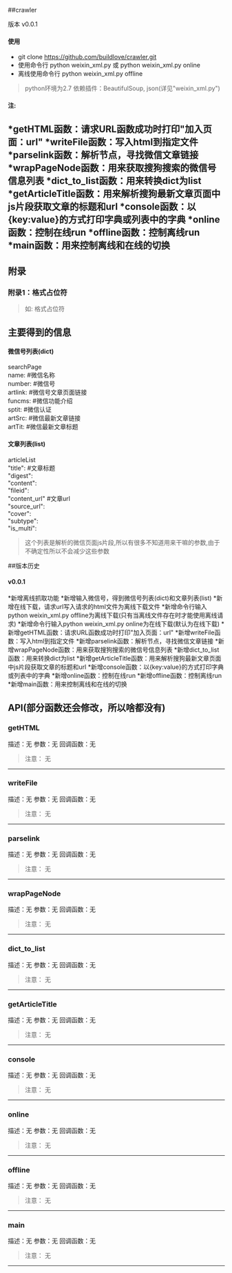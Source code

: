 ##crawler

版本 v0.0.1

#### 使用
  * git clone https://github.com/buildlove/crawler.git
  * 使用命令行 python weixin_xml.py 或 python weixin_xml.py online
  * 离线使用命令行 python weixin_xml.py offline
  > python环境为2.7
  > 依赖插件：BeautifulSoup, json(详见"weixin_xml.py")

#### 注:
  *getHTML函数：请求URL函数成功时打印"加入页面：url"
  *writeFile函数：写入html到指定文件
  *parselink函数：解析节点，寻找微信文章链接
  *wrapPageNode函数：用来获取搜狗搜索的微信号信息列表
  *dict_to_list函数：用来转换dict为list
  *getArticleTitle函数：用来解析搜狗最新文章页面中js片段获取文章的标题和url
  *console函数：以{key:value}的方式打印字典或列表中的字典
  *online函数：控制在线run
  *offline函数：控制离线run
  *main函数：用来控制离线和在线的切换
-------------------------------
## 附录

### 附录1：格式占位符
>如: 格式占位符

## 主要得到的信息
#### 微信号列表(dict)
  searchPage  
  name:        #微信名称  
  number:      #微信号  
  artlink:     #微信号文章页面链接  
  funcms:      #微信功能介绍  
  sptit:       #微信认证  
  artSrc:      #微信最新文章链接  
  artTit:      #微信最新文章标题  

#### 文章列表(list)
  articleList  
  "title":         #文章标题  
  "digest":  
  "content":  
  "fileid":  
  "content_url"    #文章url  
  "source_url":  
  "cover":  
  "subtype":  
  "is_multi":  
>这个列表是解析的微信页面js片段,所以有很多不知道用来干嘛的参数,由于不确定性所以不会减少这些参数  

##版本历史

#### v0.0.1
  *新增离线抓取功能
  *新增输入微信号，得到微信号列表(dict)和文章列表(list)
  *新增在线下载，请求url写入请求的html文件为离线下载文件
  *新增命令行输入python weixin_xml.py offline为离线下载(只有当离线文件存在时才能使用离线请求)
  *新增命令行输入python weixin_xml.py online为在线下载(默认为在线下载)
  *新增getHTML函数：请求URL函数成功时打印"加入页面：url"
  *新增writeFile函数：写入html到指定文件
  *新增parselink函数：解析节点，寻找微信文章链接
  *新增wrapPageNode函数：用来获取搜狗搜索的微信号信息列表
  *新增dict_to_list函数：用来转换dict为list
  *新增getArticleTitle函数：用来解析搜狗最新文章页面中js片段获取文章的标题和url
  *新增console函数：以{key:value}的方式打印字典或列表中的字典
  *新增online函数：控制在线run
  *新增offline函数：控制离线run
  *新增main函数：用来控制离线和在线的切换

## API(部分函数还会修改，所以啥都没有)

### getHTML
  描述：无
  参数：无
  回调函数：无
  >注意： 无
-------------

### writeFile
  描述：无
  参数：无
  回调函数：无
  >注意： 无
-------------

### parselink
  描述：无
  参数：无
  回调函数：无
  >注意： 无
-------------

### wrapPageNode
  描述：无
  参数：无
  回调函数：无
  >注意： 无
-------------

### dict_to_list
  描述：无
  参数：无
  回调函数：无
  >注意： 无
-------------

### getArticleTitle
  描述：无
  参数：无
  回调函数：无
  >注意： 无
-------------

### console
  描述：无
  参数：无
  回调函数：无
  >注意： 无
-------------

### online
  描述：无
  参数：无
  回调函数：无
  >注意： 无
-------------

### offline
  描述：无
  参数：无
  回调函数：无
  >注意： 无
-------------

### main
  描述：无
  参数：无
  回调函数：无
  >注意： 无
-------------

